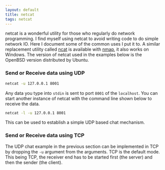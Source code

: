 ```yaml
---
layout: default
title: netcat
tags: netcat
---
```


netcat is a wonderful utility for those who regularly do network programming. I find myself using netcat to avoid writing code to do simple network IO. Here I document some of the common uses I put it to. A similar replacement utility called [ncat](https://nmap.org/ncat/) is available with [nmap](https://nmap.org/), it also works on Windows. The version of netcat used in the examples below is the OpenBSD version distributed by Ubuntu.

### Send or Receive data using UDP

```bash
netcat -u 127.0.0.1 8001
```

Any data you type into `stdin` is sent to port `8001` of the `localhost`. You can start another instance of netcat with the command line shown below to receive the data.

```bash
netcat -l -u 127.0.0.1 8001
```

This can be used to establish a simple UDP based chat mechanism.

### Send or Receive data using TCP

The UDP chat example in the previous section can be implemented in TCP by dropping the `-u` argument from the arguments. TCP is the default mode. This being TCP, the receiver end has to be started first (the server) and then the sender (the client).
